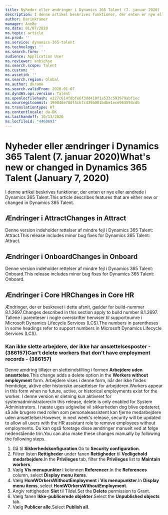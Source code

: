 ```yaml
---
title: Nyheder eller ændringer i Dynamics 365 Talent (7. januar 2020)
description: I denne artikel beskrives funktioner, der enten er nye eller ændrede i Microsoft Dynamics 365 Talent.
author: Darinkramer
manager: AnnBe
ms.date: 01/07/2020
ms.topic: article
ms.prod: ''
ms.service: dynamics-365-talent
ms.technology: ''
ms.search.form: ''
audience: Application User
ms.reviewer: anbichse
ms.search.scope: Talent
ms.custom: ''
ms.assetid: ''
ms.search.region: Global
ms.author: dkrame
ms.search.validFrom: 2020-01-07
ms.dyn365.ops.version: Talent
ms.openlocfilehash: e227c614fdbfe6f3dd410f1a533c593979abf1ec
ms.sourcegitcommit: 199848e78df5cb7c439b001bdbe1ece963593cdb
ms.translationtype: HT
ms.contentlocale: da-DK
ms.lasthandoff: 10/13/2020
ms.locfileid: "4460693"
---
```

# <a name="whats-new-or-changed-in-dynamics-365-talent-january-7-2020"></a><span data-ttu-id="59649-103">Nyheder eller ændringer i Dynamics 365 Talent (7. januar 2020)</span><span class="sxs-lookup"><span data-stu-id="59649-103">What's new or changed in Dynamics 365 Talent (January 7, 2020)</span></span>

<span data-ttu-id="59649-104">I denne artikel beskrives funktioner, der enten er nye eller ændrede i Dynamics 365 Talent.</span><span class="sxs-lookup"><span data-stu-id="59649-104">This article describes features that are either new or changed in Dynamics 365 Talent.</span></span>

## <a name="changes-in-attract"></a><span data-ttu-id="59649-105">Ændringer i Attract</span><span class="sxs-lookup"><span data-stu-id="59649-105">Changes in Attract</span></span>

<span data-ttu-id="59649-106">Denne version indeholder rettelser af mindre fejl i Dynamics 365 Talent: Attract.</span><span class="sxs-lookup"><span data-stu-id="59649-106">This release includes minor bug fixes for Dynamics 365 Talent: Attract.</span></span>

## <a name="changes-in-onboard"></a><span data-ttu-id="59649-107">Ændringer i Onboard</span><span class="sxs-lookup"><span data-stu-id="59649-107">Changes in Onboard</span></span>

<span data-ttu-id="59649-108">Denne version indeholder rettelser af mindre fejl i Dynamics 365 Talent: Onboard.</span><span class="sxs-lookup"><span data-stu-id="59649-108">This release includes minor bug fixes for Dynamics 365 Talent: Onboard.</span></span>

## <a name="changes-in-core-hr"></a><span data-ttu-id="59649-109">Ændringer i Core HR</span><span class="sxs-lookup"><span data-stu-id="59649-109">Changes in Core HR</span></span>

<span data-ttu-id="59649-110">Ændringer, der er beskrevet i dette afsnit, gælder for build-nummer 8.1.2697.</span><span class="sxs-lookup"><span data-stu-id="59649-110">Changes described in this section apply to build number 8.1.2697.</span></span> <span data-ttu-id="59649-111">Tallene i parenteser i nogle overskrifter henviser til supportnumre i Microsoft Dynamics Lifecycle Services (LCS).</span><span class="sxs-lookup"><span data-stu-id="59649-111">The numbers in parentheses in some headings refer to support numbers in Microsoft Dynamics Lifecycle Services (LCS).</span></span>

 
### <a name="cant-delete-workers-that-dont-have-employment-records---386157"></a><span data-ttu-id="59649-112">Kan ikke slette arbejdere, der ikke har ansættelsesposter - (386157)</span><span class="sxs-lookup"><span data-stu-id="59649-112">Can't delete workers that don't have employment records - (386157)</span></span>

<span data-ttu-id="59649-113">Denne ændring tilføjer en sletteindstilling i formen **Arbejdere uden ansættelse**.</span><span class="sxs-lookup"><span data-stu-id="59649-113">This change adds a delete option in the **Workers without employment** form.</span></span> <span data-ttu-id="59649-114">Arbejdere vises i denne form, når der ikke findes fremtidige, aktive eller historiske ansættelser for arbejderen.</span><span class="sxs-lookup"><span data-stu-id="59649-114">Workers appear in this form when no future, active, or historical employments exist for the worker.</span></span> <span data-ttu-id="59649-115">I denne version er sletning kun aktiveret for systemadministratorer.</span><span class="sxs-lookup"><span data-stu-id="59649-115">In this release, delete is only enabled for System Administrators.</span></span> <span data-ttu-id="59649-116">I næste uges udgivelse vil sikkerheden dog blive opdateret, så alle brugere med rollen som personaleassistent kan fjerne medarbejdere uden ansættelser.</span><span class="sxs-lookup"><span data-stu-id="59649-116">However, in next week's release, security will be updated to allow all users with the HR assistant role to remove employees without employments.</span></span> <span data-ttu-id="59649-117">Du kan også foretage disse ændringer manuelt ved at følge nedenstående trin.</span><span class="sxs-lookup"><span data-stu-id="59649-117">You can also make these changes manually by following the following steps.</span></span>

1. <span data-ttu-id="59649-118">Gå til **Sikkerhedskonfiguration**.</span><span class="sxs-lookup"><span data-stu-id="59649-118">Go to **Security configuration**.</span></span>
2. <span data-ttu-id="59649-119">Filtrer listen **Rettigheder** under fanen **Rettigheder** til **Vedligehold medarbejdere**.</span><span class="sxs-lookup"><span data-stu-id="59649-119">In the **Privileges** tab, filter the **Privileges** list to **Maintain workers**.</span></span>
3. <span data-ttu-id="59649-120">Vælg **Vis menupunkter** i kolonnen **Referencer**.</span><span class="sxs-lookup"><span data-stu-id="59649-120">In the **References** column, select **Display menu items**.</span></span>
4. <span data-ttu-id="59649-121">Vælg **HcmWOrkersWithoutEmployment** i **Vis menupunkter**.</span><span class="sxs-lookup"><span data-stu-id="59649-121">In **Display menu items**, select **HcmWOrkersWithoutEmployment**.</span></span>
5. <span data-ttu-id="59649-122">Angiv rettigheden **Slet** til Tildel.</span><span class="sxs-lookup"><span data-stu-id="59649-122">Set the **Delete** permission to Grant.</span></span>
6. <span data-ttu-id="59649-123">Vælg fanen **Ikke-publicerede objekter**.</span><span class="sxs-lookup"><span data-stu-id="59649-123">Select the **Unpublished objects** tab.</span></span>
7. <span data-ttu-id="59649-124">Vælg **Publicer alle**.</span><span class="sxs-lookup"><span data-stu-id="59649-124">Select **Publish all**.</span></span>
